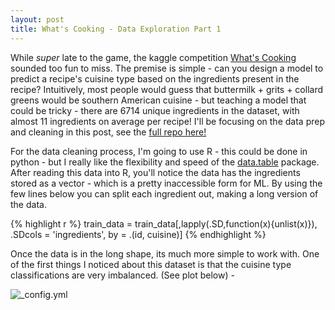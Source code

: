 ```yaml
---
layout: post
title: What's Cooking - Data Exploration Part 1
---
```


While *super* late to the game, the kaggle competition [What's Cooking](https://www.kaggle.com/c/whats-cooking-kernels-only/data) sounded too fun to miss. 
The premise is simple - can you design a model to predict a recipe's cuisine type based on the
ingredients present in the recipe?  Intuitively, most people would guess that buttermilk + grits +
collard greens would be southern American cuisine - but teaching a model that could 
be tricky - there are 6714 unique ingredients in the dataset, with almost 11 ingredients on average per recipe! I'll be focusing on the data prep and cleaning in this post, see the
[full repo here!](https://github.com/tbwhite2/WhatCookin)



For the data cleaning process, I'm going to use R - this could be done in python - but I really like 
the flexibility and speed of the [data.table](https://cran.r-project.org/web/packages/data.table/vignettes/datatable-intro.html) package.  After reading this data into R, you'll notice
the data has the ingredients stored as a vector - which is a pretty inaccessible form for ML.  By using the few lines below you can split each ingredient out, making a long version of the data.

{% highlight r %}
train_data = train_data[,lapply(.SD,function(x){unlist(x)}),
                        .SDcols = 'ingredients',
                        by = .(id, cuisine)]
{% endhighlight %}

Once the data is in the long shape, its much more simple to work with.  One of the first things I noticed about this dataset is that the cuisine type classifications are very imbalanced. (See plot below) - 

![_config.yml](/images/cusine_freq_plot.png)
